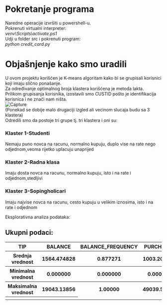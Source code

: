 # Pokretanje programa
Naredne operacije izvršiti u powershell-u.<br />
Pokrenuti virtualni interpreter:<br />
*venv\Scripts\activate.ps1*<br />
Udji u folder src i pokrenuti program:<br />
*python credit_card.py*<br/>
# Objašnjenje kako smo uradili
U ovom projektu korišćen je K-means algoritam kako bi se grupisali korisnici koji imaju slično ponašanje.<br />
Za određivanje optimalnog broja klastera korišćena je metoda lakta.<br />
Prilikom grupisanja korisnika, izostavili smo CUSTID pošto je identifikacija korisnica i ne znači nam ništa.<br />
![Capture](https://user-images.githubusercontent.com/51791214/90976098-917d6700-e53a-11ea-9a7e-1a11822e98dd.PNG)<br />
(Ponekad se dobije malo drugaciji izgled ali vecinom slucaja budu sa 3 klastera)<br/>
Odredili smo da postoje tri grupe tj. tri klastera i oni su:<br />
### Klaster 1-Studenti
Nemaju puno novca na racunu, normalno kupuju, duplo vise na rate nego odjednom,veoma rijetko uplacuju unaprijed<br/>
### Klaster 2-Radna klasa
Imaju dosta novca na racunu, normalno kupuju, isto i na rate i odjednom,stedljivi<br/>
### Klaster 3-Sopingholicari
Imaju najvise novca na racunu, cesto kupuju u velikim iznosima, isto i na rate i odjednom<br/>

Eksplorativna analiza podataka:<br/>
## Ukupni podaci:
<table>
  <tr>
    <th>TIP</th>
    <th>BALANCE</th>
    <th>BALANCE_FREQUENCY</th>
    <th>PURCHASES</th>
    <th>ONEOFF_PURCHASES</th>
    <th>INSTALLMENTS_PURCHASES</th>
    <th>CASH_ADVANCE</th>
    <th>PURCHASES_FREQUENCY</th>
    <th>ONEOFF_PURCHASES_FREQUENCY</th>
    <th>PURCHASES_INSTALLMENTS_FREQUENCY</th>
    <th>CASH_ADVANCE_FREQUENCY</th>
    <th>CASH_ADVANCE_TRX</th>
    <th>PURCHASES_TRX</th>
    <th>CREDIT_LIMIT</th>
    <th>PAYMENTS</th>
    <th>MINIMUM_PAYMENTS</th>
    <th>PRC_FULL_PAYMENT</th>
    <th>TENURE</th>
  </tr>
  <tr>
    <th>Srednja vrednost</th>
    <th>1564.474828</th>
                    <th>  0.877271</th>
                <th>           1003.204834</th>
              <th>      592.437371</th>
           <th>   411.067645</th>
           <th>          978.871112</th>
          <th>          0.490351</th>
         <th>    0.202458</th>
     <th>  0.364437</th>
       <th>          0.135144</th>
        <th>              3.248827</th>
            <th>             14.709832</th>
                <th>        4494.282473</th>
                    <th>        1733.143852</th>
                     <th>844.906767</th>
                   <th>    0.153715</th>
    <th>         11.517318</th>
  </tr>
  <tr>
    <th>Minimalna vrednost</th>
<th>                          0.000000</th>
    <th>               0.000000</th>
        <th>                   0.000000</th>
            <th>       0.000000</th>
      <th>       0.000000</th>
          <th>            0.000000</th>
              <th>   0.000000</th>
   <th>       0.000000</th>
   <th> 0.000000</th>
       <th>        0.000000</th>
           <th>         0.000000</th>
               <th>        0.000000</th>
                   <th>     50.000000</th>
                       <th>     0.000000</th>
   <th>                0.019163</th>
       <th>             0.000000</th>
           <th>                  6.000000</th>
  </tr>
  <tr>
    <th>Maksimalna vrednost</th>
  <th>                      19043.13856
      <th>               1.00000
          <th>             49039.57000
              <th>    40761.25000
<th>            22500.00000
    <th>              47137.21176
        <th>            1.00000
            <th>  1.00000
 <th>   1.00000
     <th>           1.50000
         <th>            123.00000
             <th>         358.00000
                 <th>      30000.00000
                     <th>      50721.48336
        <th>           76406.20752
            <th>           1.00000
                <th>                12.00000
  </tr>
  
  
  <th></th>
  <th></th>
</table>
  

